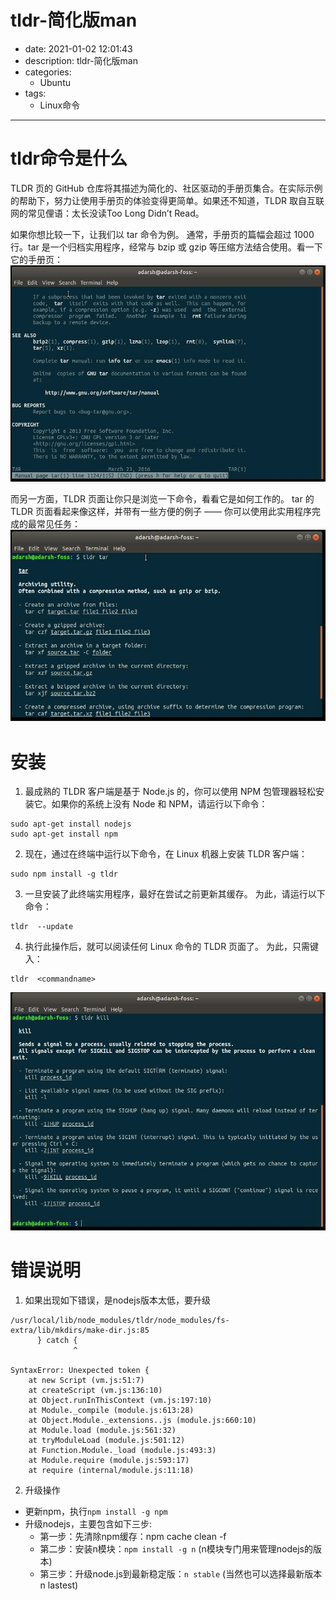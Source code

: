 #   tldr-简化版man
+ date: 2021-01-02 12:01:43
+ description: tldr-简化版man
+ categories:
  - Ubuntu
+ tags:
  - Linux命令
---
#   tldr命令是什么
TLDR 页的 GitHub 仓库将其描述为简化的、社区驱动的手册页集合。在实际示例的帮助下，努力让使用手册页的体验变得更简单。如果还不知道，TLDR 取自互联网的常见俚语：太长没读Too Long Didn’t Read。

如果你想比较一下，让我们以 tar 命令为例。 通常，手册页的篇幅会超过 1000 行。tar 是一个归档实用程序，经常与 bzip 或 gzip 等压缩方法结合使用。看一下它的手册页：
![](../images/2021/01/20210102120351.png)

而另一方面，TLDR 页面让你只是浏览一下命令，看看它是如何工作的。 tar 的 TLDR 页面看起来像这样，并带有一些方便的例子 —— 你可以使用此实用程序完成的最常见任务：
![](../images/2021/01/20210102120649.png)

#   安装
1.  最成熟的 TLDR 客户端是基于 Node.js 的，你可以使用 NPM 包管理器轻松安装它。如果你的系统上没有 Node 和 NPM，请运行以下命令：
```
sudo apt-get install nodejs
sudo apt-get install npm
```
2.  现在，通过在终端中运行以下命令，在 Linux 机器上安装 TLDR 客户端：
```
sudo npm install -g tldr 
```
3.  一旦安装了此终端实用程序，最好在尝试之前更新其缓存。 为此，请运行以下命令：
```
tldr  --update 
```
4.  执行此操作后，就可以阅读任何 Linux 命令的 TLDR 页面了。 为此，只需键入：
```
tldr  <commandname> 
```
![](../images/2021/01/20210102120926.png)

#   错误说明
1.  如果出现如下错误，是nodejs版本太低，要升级
```
/usr/local/lib/node_modules/tldr/node_modules/fs-extra/lib/mkdirs/make-dir.js:85
      } catch {
              ^

SyntaxError: Unexpected token {
    at new Script (vm.js:51:7)
    at createScript (vm.js:136:10)
    at Object.runInThisContext (vm.js:197:10)
    at Module._compile (module.js:613:28)
    at Object.Module._extensions..js (module.js:660:10)
    at Module.load (module.js:561:32)
    at tryModuleLoad (module.js:501:12)
    at Function.Module._load (module.js:493:3)
    at Module.require (module.js:593:17)
    at require (internal/module.js:11:18)
```

2.  升级操作
+   更新npm，执行`npm install -g npm`
+   升级nodejs，主要包含如下三步:
    -   第一步：先清除npm缓存：npm cache clean -f
    -   第二步：安装n模块：`npm install -g n` (n模块专门用来管理nodejs的版本)
    -   第三步：升级node.js到最新稳定版：`n stable`  (当然也可以选择最新版本 n lastest)
